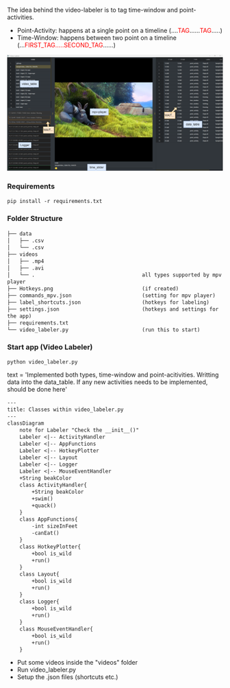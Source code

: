 <style>
r { color: Red }
o { color: Orange }
g { color: Green }
</style>

The idea behind the video-labeler is to tag time-window and point-activities.


- Point-Activity: happens at a single point on a timeline  (....<r>TAG</r>......<r>TAG</r>.....)
- Time-Window: happens between two point on a timeline (...<r>FIRST_TAG.....SECOND_TAG</r>......)

<img src="./docs/example.png">


### Requirements
```
pip install -r requirements.txt
```


### Folder Structure
```
├── data 
│   ├── .csv
│   └── .csv
├── videos 
│   ├── .mp4
│   ├── .avi
│   └── .                                   all types supported by mpv player
├── Hotkeys.png                             (if created)
├── commands_mpv.json                       (setting for mpv player)
├── label_shortcuts.json                    (hotkeys for labeling)
├── settings.json                           (hotkeys and settings for the app)
├── requirements.txt
└── video_labeler.py                        (run this to start)
```

### Start app (Video Labeler)

```
python video_labeler.py
```

text = 'Implemented both types, 
time-window and point-acitivities. Writting 
data into the data_table. If any new activities 
needs to be implemented, should be done here'

```mermaid
---
title: Classes within video_labeler.py
---
classDiagram
    note for Labeler "Check the __init__()"
    Labeler <|-- ActivityHandler
    Labeler <|-- AppFunctions
    Labeler <|-- HotkeyPlotter
    Labeler <|-- Layout
    Labeler <|-- Logger
    Labeler <|-- MouseEventHandler
    +String beakColor
    class ActivityHandler{
        +String beakColor
        +swim()
        +quack()
    }
    class AppFunctions{
        -int sizeInFeet
        -canEat()
    }
    class HotkeyPlotter{
        +bool is_wild
        +run()
    }
    class Layout{
        +bool is_wild
        +run()
    }
    class Logger{
        +bool is_wild
        +run()
    }
    class MouseEventHandler{
        +bool is_wild
        +run()
    }
```


- Put some videos inside the "videos" folder
- Run video_labeler.py
- Setup the .json files (shortcuts etc.)

